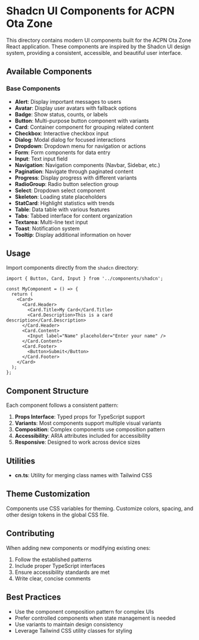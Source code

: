 # Shadcn UI Components for ACPN Ota Zone

This directory contains modern UI components built for the ACPN Ota Zone React application. These components are inspired by the Shadcn UI design system, providing a consistent, accessible, and beautiful user interface.

## Available Components

### Base Components

- **Alert**: Display important messages to users
- **Avatar**: Display user avatars with fallback options
- **Badge**: Show status, counts, or labels
- **Button**: Multi-purpose button component with variants
- **Card**: Container component for grouping related content
- **Checkbox**: Interactive checkbox input
- **Dialog**: Modal dialog for focused interactions
- **Dropdown**: Dropdown menu for navigation or actions
- **Form**: Form components for data entry
- **Input**: Text input field
- **Navigation**: Navigation components (Navbar, Sidebar, etc.)
- **Pagination**: Navigate through paginated content
- **Progress**: Display progress with different variants
- **RadioGroup**: Radio button selection group
- **Select**: Dropdown select component
- **Skeleton**: Loading state placeholders
- **StatCard**: Highlight statistics with trends
- **Table**: Data table with various features
- **Tabs**: Tabbed interface for content organization
- **Textarea**: Multi-line text input
- **Toast**: Notification system
- **Tooltip**: Display additional information on hover

## Usage

Import components directly from the `shadcn` directory:

```tsx
import { Button, Card, Input } from '../components/shadcn';

const MyComponent = () => {
  return (
    <Card>
      <Card.Header>
        <Card.Title>My Card</Card.Title>
        <Card.Description>This is a card description</Card.Description>
      </Card.Header>
      <Card.Content>
        <Input label="Name" placeholder="Enter your name" />
      </Card.Content>
      <Card.Footer>
        <Button>Submit</Button>
      </Card.Footer>
    </Card>
  );
};
```

## Component Structure

Each component follows a consistent pattern:

1. **Props Interface**: Typed props for TypeScript support
2. **Variants**: Most components support multiple visual variants
3. **Composition**: Complex components use composition pattern
4. **Accessibility**: ARIA attributes included for accessibility
5. **Responsive**: Designed to work across device sizes

## Utilities

- **cn.ts**: Utility for merging class names with Tailwind CSS

## Theme Customization

Components use CSS variables for theming. Customize colors, spacing, and other design tokens in the global CSS file.

## Contributing

When adding new components or modifying existing ones:

1. Follow the established patterns
2. Include proper TypeScript interfaces
3. Ensure accessibility standards are met
4. Write clear, concise comments

## Best Practices

- Use the component composition pattern for complex UIs
- Prefer controlled components when state management is needed
- Use variants to maintain design consistency
- Leverage Tailwind CSS utility classes for styling
